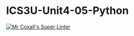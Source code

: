 # ICS3U-Unit4-05-Python

[![Mr Coxall's Super Linter](https://github.com/venika-sem/ICS3U-Unit4-05-Python/workflows/Mr%20Coxall's%20Super%20Linter/badge.svg)](https://github.com/venika-sem/ICS3U-Unit4-05-Python/actions/)
